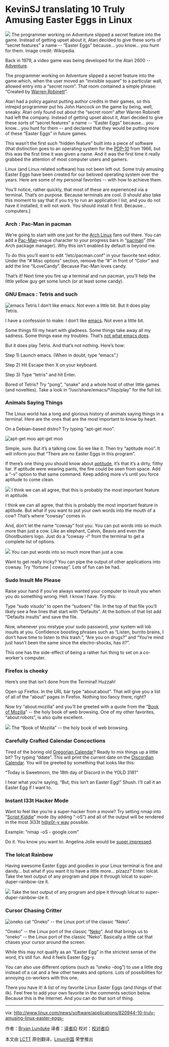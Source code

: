 KevinSJ translating
10 Truly Amusing Easter Eggs in Linux
================================================================================
![](http://en.wikipedia.org/wiki/File:Adventure_Easteregg.PNG)
The programmer working on Adventure slipped a secret feature into the game. Instead of getting upset about it, Atari decided to give these sorts of “secret features” a name -- “Easter Eggs” because… you know… you hunt for them. Image credit: Wikipedia.

Back in 1979, a video game was being developed for the Atari 2600 -- [Adventure][1].

The programmer working on Adventure slipped a secret feature into the game which, when the user moved an “invisible square” to a particular wall, allowed entry into a “secret room”. That room contained a simple phrase: “Created by [Warren Robinett][2]”. 

Atari had a policy against putting author credits in their games, so this intrepid programmer put his John Hancock on the game by being, well, sneaky. Atari only found out about the “secret room” after Warren Robinett had left the company. Instead of getting upset about it, Atari decided to give these sorts of “secret features” a name -- “Easter Eggs” because… you know… you hunt for them -- and declared that they would be putting more of these “Easter Eggs” in future games.

This wasn’t the first such “hidden feature” built into a piece of software (that distinction goes to an operating system for the [PDP-10][3] from 1966, but this was the first time it was given a name. And it was the first time it really grabbed the attention of most computer users and gamers.

Linux (and Linux related software) has not been left out. Some truly amusing Easter Eggs have been created for our beloved operating system over the years. Here are some of my personal favorites -- with how to achieve them.

You’ll notice, rather quickly, that most of these are experienced via a terminal. That’s on purpose. Because terminals are cool. [I should also take this moment to say that if you try to run an application I list, and you do not have it installed, it will not work. You should install it first. Because… computers.]

### Arch : Pac-Man in pacman ###

We’re going to start with one just for the [Arch Linux][4] fans out there. You can add a [Pac-Man][5]-esque character to your progress bars in “[pacman][6]” (the Arch package manager). Why this isn’t enabled by default is beyond me.

To do this you’ll want to edit “/etc/pacman.conf” in your favorite text editor. Under the “# Misc options” section, remove the “#” in front of “Color” and add the line “ILoveCandy”. Because Pac-Man loves candy.

That’s it! Next time you fire up a terminal and run pacman, you’ll help the little yellow guy get some lunch (or at least some candy).

### GNU Emacs : Tetris and such ###

![emacs Tetris](http://www.linux.com/images/stories/41373/emacsTetris.jpg)
I don’t like emacs. Not even a little bit. But it does play Tetris. 

I have a confession to make: I don’t like [emacs][7]. Not even a little bit.

Some things fill my heart with gladness. Some things take away all my sadness. Some things ease my troubles. That’s [not what emacs does][8].

But it does play Tetris. And that’s not nothing. Here’s how: 

Step 1) Launch emacs. (When in doubt, type “emacs”.)

Step 2) Hit Escape then X on your keyboard.

Step 3) Type “tetris” and hit Enter.

Bored of Tetris? Try “pong”, “snake” and a whole host of other little games (and novelties). Take a look in “/usr/share/emacs/*/lisp/play” for the full list.

### Animals Saying Things ###

The Linux world has a long and glorious history of animals saying things in a terminal. Here are the ones that are the most important to know by heart.

On a Debian-based distro? Try typing “apt-get moo".

![apt-get moo](http://www.linux.com/images/stories/41373/AptGetMoo.jpg)
apt-get moo

Simple, sure. But it’s a talking cow. So we like it. Then try “aptitude moo”. It will inform you that “There are no Easter Eggs in this program”.

If there’s one thing you should know about [aptitude][9], it’s that it’s a dirty, filthy liar. If aptitude were wearing pants, the fire could be seen from space. Add a “-v” option to that same command. Keep adding more v’s until you force aptitude to come clean.

![](http://www.linux.com/images/stories/41373/AptitudeMoo.jpg)
I think we can all agree, that this is probably the most important feature in aptitude.

I think we can all agree, that this is probably the most important feature in aptitude. But what if you want to put your own words into the mouth of a cow? That’s where “cowsay” comes in.

And, don’t let the name “cowsay” fool you. You can put words into so much more than just a cow. Like an elephant, Calvin, Beavis and even the Ghostbusters logo. Just do a “cowsay -l” from the terminal to get a complete list of options.

![](http://www.linux.com/images/stories/41373/cowsay.jpg)
You can put words into so much more than just a cow.

Want to get really tricky? You can pipe the output of other applications into cowsay. Try “fortune | cowsay”. Lots of fun can be had.

### Sudo Insult Me Please ###

Raise your hand if you’ve always wanted your computer to insult you when you do something wrong. Hell. I know I have. Try this:

Type “sudo visudo” to open the “sudoers” file. In the top of that file you’ll likely see a few lines that start with “Defaults”. At the bottom of that list add “Defaults insults” and save the file.

Now, whenever you mistype your sudo password, your system will lob insults at you. Confidence boosting phrases such as “Listen, burrito brains, I don’t have time to listen to this trash.”, “Are you on drugs?” and “You’re mind just hasn’t been the same since the electro-shocks, has it?”.

This one has the side-effect of being a rather fun thing to set on a co-worker's computer.

### Firefox is cheeky ###

Here’s one that isn’t done from the Terminal! Huzzah!

Open up Firefox. In the URL bar type “about:about”. That will give you a list of all of the “about” pages in Firefox. Nothing too fancy there, right?

Now try “about:mozilla” and you’ll be greeted with a quote from the “[Book of Mozilla][10]” -- the holy book of web browsing. One of my other favorites, “about:robots”, is also quite excellent.

![](http://www.linux.com/images/stories/41373/About-Mozilla550.jpg)
The “Book of Mozilla” -- the holy book of web browsing. 

### Carefully Crafted Calendar Concoctions ###

Tired of the boring old [Gregorian Calendar][11]? Ready to mix things up a little bit? Try typing “ddate”. This will print the current date on the [Discordian Calendar][12]. You will be greeted by something that looks like this:

“Today is Sweetmorn, the 18th day of Discord in the YOLD 3181”

I hear what you’re saying, “But, this isn’t an Easter Egg!” Shush. I’ll call it an Easter Egg if I want to. 

### Instant l33t Hacker Mode ###

Want to feel like you’re a super-hacker from a movie? Try setting nmap into “[Script Kiddie][13]” mode (by adding “-oS”) and all of the output will be rendered in the most 3l33t [h@x0r-y way][14] possible.

Example: “nmap -oS - google.com”

Do it. You know you want to. Angelina Jolie would be [super impressed][15]. 

### The lolcat Rainbow  ###

Having awesome Easter Eggs and goodies in your Linux terminal is fine and dandy… but what if you want it to have a little more… pizazz? Enter: lolcat. Take the text output of any program and pipe it through lolcat to super-duper-rainbow-ize it. 

![](http://www.linux.com/images/stories/41373/lolcat.jpg)
Take the text output of any program and pipe it through lolcat to super-duper-rainbow-ize it. 

### Cursor Chasing Critter ###

![oneko cat](http://www.linux.com/images/stories/41373/onekocat.jpg)
“Oneko” -- the Linux port of the classic “Neko”. 

“Oneko” -- the Linux port of the classic “[Neko][16]”.
And that brings us to “oneko” -- the Linux port of the classic “Neko”. Basically a little cat that chases your cursor around the screen.

While this may not qualify as an “Easter Egg” in the strictest sense of the word, it’s still fun. And it feels Easter Egg-y.

You can also use different options (such as “oneko -dog”) to use a little dog instead of a cat and a few other tweaks and options. Lots of possibilities for annoying co-workers with this one.

There you have it! A list of my favorite Linux Easter Eggs (and things of that ilk). Feel free to add your own favorite in the comments section below. Because this is the Internet. And you can do that sort of thing.

--------------------------------------------------------------------------------

via: http://www.linux.com/news/software/applications/820944-10-truly-amusing-linux-easter-eggs-

作者：[Bryan Lunduke][a]
译者：[译者ID](https://github.com/译者ID)
校对：[校对者ID](https://github.com/校对者ID)

本文由 [LCTT](https://github.com/LCTT/TranslateProject) 原创翻译，[Linux中国](http://linux.cn/) 荣誉推出

[a]:http://www.linux.com/community/forums/person/56734
[1]:http://en.wikipedia.org/wiki/Adventure_(Atari_2600)
[2]:http://en.wikipedia.org/wiki/Warren_Robinett
[3]:http://en.wikipedia.org/wiki/PDP-10
[4]:http://en.wikipedia.org/wiki/Arch_Linux
[5]:http://en.wikipedia.org/wiki/Pac-Man
[6]:http://www.linux.com/news/software/applications/820944-10-truly-amusing-linux-easter-eggs-#Pacman
[7]:http://en.wikipedia.org/wiki/GNU_Emacs
[8]:https://www.youtube.com/watch?v=AQ4NAZPi2js
[9]:https://wiki.debian.org/Aptitude
[10]:http://en.wikipedia.org/wiki/The_Book_of_Mozilla
[11]:http://en.wikipedia.org/wiki/Gregorian_calendar
[12]:http://en.wikipedia.org/wiki/Discordian_calendar
[13]:http://nmap.org/book/output-formats-script-kiddie.html
[14]:http://nmap.org/book/output-formats-script-kiddie.html
[15]:https://www.youtube.com/watch?v=Ql1uLyuWra8
[16]:http://en.wikipedia.org/wiki/Neko_%28computer_program%29
